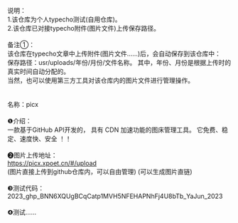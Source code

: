 说明：
<br>
1.该仓库为个人typecho测试(自用仓库)。
<br>
2.该仓库已对接typecho附件(图片文件)上传保存路径。
<br>
<br>
备注①：
<br>
该仓库在typecho文章中上传附件(图片文件……)后，会自动保存到该仓库中：
<br>
保存路径：usr/uploads/年份/月份/文件名称。
其中，年份、月份是根据上传时的真实时间自动分配的。
<br>
当然，也可以使用第三方工具对该仓库内的图片文件进行管理操作。
<br>
<br>
<br>
名称：picx
<br>
<br>
 ❶介绍： 
<br>
一款基于GitHub API开发的，
具有 CDN 加速功能的图床管理工具。
它免费、稳定、速度快、安全 ！！
<br>
<br>
 ❷图片上传地址：
<br>
https://picx.xpoet.cn/#/upload
<br>
(图片直接上传到github仓库内，可以自由管理)
(可以生成图片直链)
<br>
<br>
 ❸测试代码：
<br>
2023_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_YaJun_2023
<br>
<br>
 ❹测试……
<br>
<br>